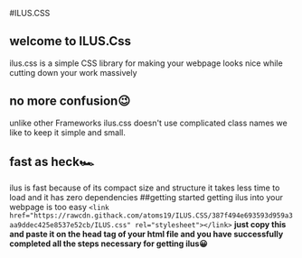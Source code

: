 #ILUS.CSS
## welcome to ILUS.Css
ilus.css is a simple CSS library for making your webpage looks nice while cutting down your work massively
## no more confusion😉
unlike other Frameworks ilus.css doesn't use complicated class names we like to keep it simple and small.
## fast as heck🏎️
ilus is fast because of its compact size and structure it takes less time to load and it has zero dependencies
##getting started
getting ilus into your webpage is too easy 
``<link href="https://rawcdn.githack.com/atoms19/ILUS.CSS/387f494e693593d959a3aa9ddec425e8537e52cb/ILUS.css" rel="stylesheet"></link>``
**just copy this and paste it on the head tag of your html file and you have successfully completed all the steps necessary for getting ilus😀**
